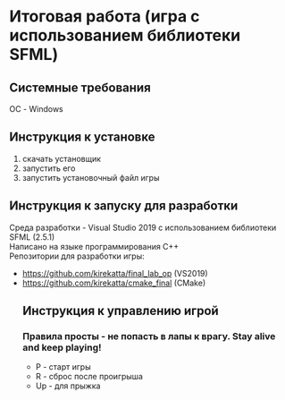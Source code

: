 # Итоговая работа (игра с использованием библиотеки SFML)
 ## Системные требования 
  ОС - Windows
  ## Инструкция к установке
  1) скачать установщик
  2) запустить его
  3) запустить установочный файл игры
  ## Инструкция к запуску для разработки
  Среда разработки - Visual Studio 2019 с использованием библиотеки SFML (2.5.1)\
  Написано на языке программирования C++\
  Репозитории для разработки игры:
- https://github.com/kirekatta/final_lab_op (VS2019)
- https://github.com/kirekatta/cmake_final (CMake)
  ## Инструкция к управлению игрой
  ### Правила просты - не попасть в лапы к врагу. Stay alive and keep playing!
  - P - старт игры
  - R - сброс после проигрыша
  - Up - для прыжка
